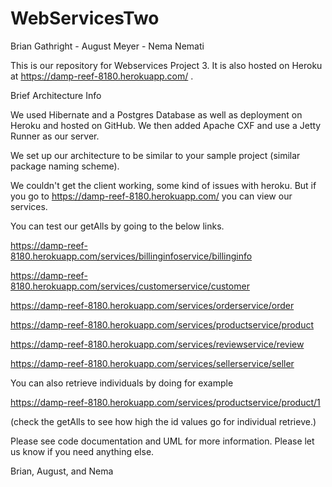 # WebServicesTwo

Brian Gathright - August Meyer - Nema Nemati

This is our repository for Webservices Project 3. It is also hosted on Heroku at https://damp-reef-8180.herokuapp.com/ . 

Brief Architecture Info

We used Hibernate and a Postgres Database as well as deployment on Heroku and hosted on GitHub. We then added Apache CXF and use a Jetty Runner as our server. 

We set up our architecture to be similar to your sample project (similar package naming scheme). 

We couldn't get the client working, some kind of issues with heroku. But if you go to https://damp-reef-8180.herokuapp.com/ you can view our services. 

You can test our getAlls by going to the below links.

https://damp-reef-8180.herokuapp.com/services/billinginfoservice/billinginfo

https://damp-reef-8180.herokuapp.com/services/customerservice/customer

https://damp-reef-8180.herokuapp.com/services/orderservice/order

https://damp-reef-8180.herokuapp.com/services/productservice/product

https://damp-reef-8180.herokuapp.com/services/reviewservice/review

https://damp-reef-8180.herokuapp.com/services/sellerservice/seller

You can also retrieve individuals by doing for example  

https://damp-reef-8180.herokuapp.com/services/productservice/product/1

(check the getAlls to see how high the id values go for individual retrieve.) 

Please see code documentation and UML for more information. Please let us know if you need anything else.

Brian, August, and Nema

